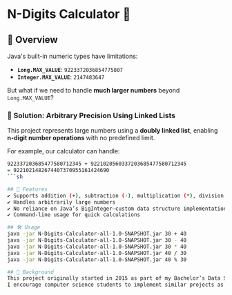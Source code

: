 # N-Digits Calculator 🧮  

## 🚀 Overview  
Java's built-in numeric types have limitations:  

- **`Long.MAX_VALUE`**: `9223372036854775807`  
- **`Integer.MAX_VALUE`**: `2147483647`  

But what if we need to handle **much larger numbers** beyond `Long.MAX_VALUE`?  

### **🔹 Solution: Arbitrary Precision Using Linked Lists**  
This project represents large numbers using a **doubly linked list**, enabling **n-digit number operations** with no predefined limit.  

For example, our calculator can handle:  

```sh
922337203685477580712345 + 9221020560337203685477580712345  
= 9221021482674407370955161424690
```sh

## 📌 Features
✔️ Supports addition (+), subtraction (-), multiplication (*), division (/), and modulus (%)
✔️ Handles arbitrarily large numbers
✔️ No reliance on Java’s BigInteger—custom data structure implementation
✔️ Command-line usage for quick calculations

## 🛠️ Usage
java -jar N-Digits-Calculator-all-1.0-SNAPSHOT.jar 30 + 40
java -jar N-Digits-Calculator-all-1.0-SNAPSHOT.jar 30 - 40
java -jar N-Digits-Calculator-all-1.0-SNAPSHOT.jar 30 * 40
java -jar N-Digits-Calculator-all-1.0-SNAPSHOT.jar 40 / 30
java -jar N-Digits-Calculator-all-1.0-SNAPSHOT.jar 40 % 30

## 📖 Background
This project originally started in 2015 as part of my Bachelor’s Data Structures course.
I encourage computer science students to implement similar projects as a great hands-on data structure exercise.
